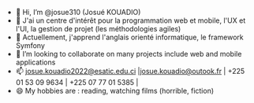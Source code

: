 - 👋 Hi, I’m @josue310 (Josué KOUADIO)
- 👀 J'ai un centre d'intérêt pour la programmation web et mobile, l'UX et l'UI, la gestion de projet (les méthodologies agiles)
- 🌱 Actuellement, j'apprend l'anglais orienté informatique, le framework Symfony
- 💞️ I’m looking to collaborate on many projects include web and mobile applications
- 📫 josue.kouadio2022@esatic.edu.ci |josue.kouadio@outook.fr | +225 01 53 09 9634 | +225 07 77 01 5385 |
- 😄 My hobbies are : reading, watching films (horrible, fiction)


<!---
josue310/josue310 is a ✨ special ✨ repository because its `README.md` (this file) appears on your GitHub profile.
You can click the Preview link to take a look at your changes.
--->
